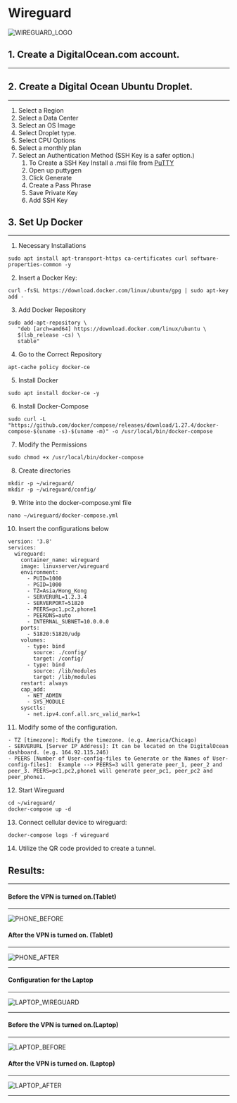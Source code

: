 # Wireguard 
![WIREGUARD_LOGO](images/wireguard_logo.jpg)
## 1. Create a DigitalOcean.com account.
***
## 2. Create a Digital Ocean Ubuntu Droplet.
***
1) Select a Region
2) Select a Data Center
3) Select an OS Image
4) Select Droplet type.
5) Select CPU Options
6) Select a monthly plan
7) Select an Authentication Method (SSH Key is a safer option.)
   1) To Create a SSH Key Install a .msi file from [PuTTY](https://www.chiark.greenend.org.uk/~sgtatham/putty/download.html)
   2) Open up puttygen
   3) Click Generate
   4) Create a Pass Phrase
   5) Save Private Key
   6) Add SSH Key

## 3. Set Up Docker
***
1. Necessary Installations
```
sudo apt install apt-transport-https ca-certificates curl software-properties-common -y
```
2. Insert a Docker Key:
```
curl -fsSL https://download.docker.com/linux/ubuntu/gpg | sudo apt-key add -
```
3. Add Docker Repository
```
sudo add-apt-repository \
   "deb [arch=amd64] https://download.docker.com/linux/ubuntu \
   $(lsb_release -cs) \
   stable"
```
4. Go to the Correct Repository
```
apt-cache policy docker-ce
```
5. Install Docker
```
sudo apt install docker-ce -y
```
6. Install Docker-Compose
```
sudo curl -L "https://github.com/docker/compose/releases/download/1.27.4/docker-compose-$(uname -s)-$(uname -m)" -o /usr/local/bin/docker-compose
```
7. Modify the Permissions
```
sudo chmod +x /usr/local/bin/docker-compose
```
8.  Create directories
```
mkdir -p ~/wireguard/
mkdir -p ~/wireguard/config/
```
9. Write into the docker-compose.yml file
```
nano ~/wireguard/docker-compose.yml
```
10. Insert the configurations below
```
version: '3.8'
services:
  wireguard:
    container_name: wireguard
    image: linuxserver/wireguard
    environment:
      - PUID=1000
      - PGID=1000
      - TZ=Asia/Hong_Kong
      - SERVERURL=1.2.3.4
      - SERVERPORT=51820
      - PEERS=pc1,pc2,phone1
      - PEERDNS=auto
      - INTERNAL_SUBNET=10.0.0.0
    ports:
      - 51820:51820/udp
    volumes:
      - type: bind
        source: ./config/
        target: /config/
      - type: bind
        source: /lib/modules
        target: /lib/modules
    restart: always
    cap_add:
      - NET_ADMIN
      - SYS_MODULE
    sysctls:
      - net.ipv4.conf.all.src_valid_mark=1
```
11. Modify some of the configuration.
```
- TZ [timezone]: Modify the timezone. (e.g. America/Chicago)
- SERVERURL [Server IP Address]: It can be located on the DigitalOcean dashboard. (e.g. 164.92.115.246)
- PEERS [Number of User-config-files to Generate or the Names of User-config-files]:  Example --> PEERS=3 will generate peer_1, peer_2 and peer_3. PEERS=pc1,pc2,phone1 will generate peer_pc1, peer_pc2 and peer_phone1.
```
12. Start Wireguard
```
cd ~/wireguard/
docker-compose up -d
```
13. Connect cellular device to wireguard:
```
docker-compose logs -f wireguard
```
14. Utilize the QR code provided to create a tunnel.

## Results:
***
#### Before the VPN is turned on.(Tablet)
***
![PHONE_BEFORE](images/phone_before.jpg)

#### After the VPN is turned on. (Tablet)
***
![PHONE_AFTER](images/phone_after.jpg)
***
#### Configuration for the Laptop
***
![LAPTOP_WIREGUARD](images/laptop_wireguard.jpg)
***
#### Before the VPN is turned on.(Laptop)
***
![LAPTOP_BEFORE](images/laptop_before.jpg)
#### After the VPN is turned on. (Laptop)
***
![LAPTOP_AFTER](images/laptop_after.jpg)
***